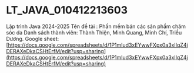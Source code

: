 # LT_JAVA_010412213603
Lập trình Java 2024-2025
Tên đề tài : Phần mềm bán các sản phẩm chăm sóc da
Danh sách thành viên: Thành Thiện, Minh Quang, Minh Chí, Triều Dương. 
Google sheet: [https://docs.google.com/spreadsheets/d/1P1mIud3xEYwwFXpx0a3xlIqZ4jDERAXeDkaCSHtErfM/edit?usp=sharing](https://docs.google.com/spreadsheets/d/1P1mIud3xEYwwFXpx0a3xlIqZ4jDERAXeDkaCSHtErfM/edit?usp=sharing)
